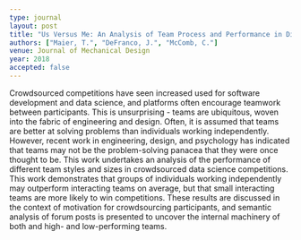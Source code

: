 ```yaml
---
type: journal
layout: post
title: "Us Versus Me: An Analysis of Team Process and Performance in Distributed Data Science Challenges"
authors: ["Maier, T.", "DeFranco, J.", "McComb, C."]
venue: Journal of Mechanical Design
year: 2018
accepted: false
---
```

Crowdsourced competitions have seen increased used for software development and data science, and platforms often encourage teamwork between participants. This is unsurprising - teams are ubiquitous, woven into the fabric of engineering and design. Often, it is assumed that teams are better at solving problems than individuals working independently. However, recent work in engineering, design, and psychology has indicated that teams may not be the problem-solving panacea that they were once thought to be. This work undertakes an analysis of the performance of different team styles and sizes in crowdsourced data science competitions. This work demonstrates that groups of individuals working independently may outperform interacting teams on average, but that small interacting teams are more likely to win competitions. These results are discussed in the context of motivation for crowdsourcing participants, and semantic analysis of forum posts is presented to uncover the internal machinery of both and high- and low-performing teams. 

